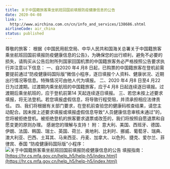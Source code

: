 ```yaml
---
title: 关于中国籍旅客乘坐航班回国前填报防疫健康信息的公告
date: 2020-04-08
link: >-
  http://www.airchina.com.cn/cn/info_and_services/138686.shtml
airlineCode: air_china
status: published
---
```

尊敬的旅客：        根据《中国民用航空局、中华人民共和国海关总署关于中国籍旅客乘坐航班回国前填报防疫健康信息的公告》，为确保您的出行顺利，避免不必要的损失，请购买从公告后附所列国家回国机票的中国籍旅客务必严格按照公告要求执行并注意以下信息：        一、自2020 年4 月8 日起，已购票的中国籍旅客在登机前需要提前通过“防疫健康码国际版”微信小程序，逐日填报个人资料、健康状况、近期出行情况等信息。特殊情况可由他人代为填报。        二、2020 年4 月8 日至4 月22 日为过渡期。过渡期内乘坐航班的中国籍旅客，应于4 月8 日起连续逐日填报。过渡期后乘坐航班的，应于登机前第14 天起连续逐日填报。        三、若您未按上述要求填报，将无法登机。若您填报虚假信息，将导致行程受阻，并须承担相应法律责任。        四、我们将根据有关部门要求，在登机前查验您的健康码核查结果，请您主动配合。因未按上述要求填报或填报虚假信息导致“人员健康信息审核未通过”的，您将被拒绝登机。被拒绝登机的旅客要求退票或改签的，我们将按照自愿退票和自愿变更的原则办理。 感谢您的理解与支持！ 附： 意大利、美国、西班牙、德国、伊朗、法国、韩国、瑞士、英国、荷兰、奥地利、比利时、挪威、葡萄牙、瑞典、澳大利亚、巴西、土耳其、马来西亚、丹麦、加拿大、以色列、捷克、爱尔兰、菲律宾、泰国 “防疫健康码国际版”小程序： ![关于中国籍旅客乘坐航班回国前填报防疫健康信息的公告](/cn/images/info_and_services/2020/04/08/C6CD001E191DE17BD5592B6EA7824FB2.jpg) 填报指南： [https://hr.cs.mfa.gov.cn/help_h5/help-h5/index.html](https://hr.cs.mfa.gov.cn/help_h5/help-h5/index.html)
